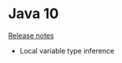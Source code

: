 # Java 10

[Release notes](http://www.oracle.com/technetwork/java/javase/10-relnote-issues-4108729.html)

* Local variable type inference